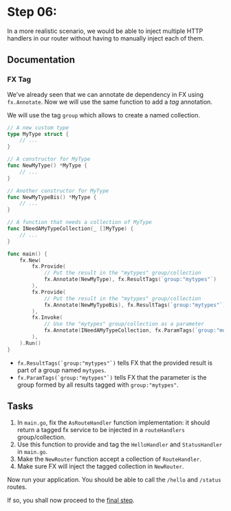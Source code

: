 # Step 06: 

In a more realistic scenario, we would be able to inject multiple HTTP handlers in our router without having to manually inject each of them.

## Documentation

### FX Tag

We've already seen that we can annotate de dependency in FX using `fx.Annotate`. Now we will use the same function to add a _tag_ annotation.

We will use the tag `group` which allows to create a named collection.

```go
// A new custom type
type MyType struct {
    // ...
}

// A constructor for MyType
func NewMyType() *MyType {
    // ...
}

// Another constructor for MyType
func NewMyTypeBis() *MyType {
    // ...
}

// A function that needs a collection of MyType
func INeedAMyTypeCollection(_ []MyType) {
    // ...
}

func main() {
    fx.New(
        fx.Provide(
            // Put the result in the "mytypes" group/collection
            fx.Annotate(NewMyType), fx.ResultTags(`group:"mytypes"`)
        ),
        fx.Provide(
            // Put the result in the "mytypes" group/collection
            fx.Annotate(NewMyTypeBis), fx.ResultTags(`group:"mytypes"`)
        ),
        fx.Invoke(
            // Use the "mytypes" group/collection as a parameter
            fx.Annotate(INeedAMyTypeCollection, fx.ParamTags(`group:"mutypes"`)),
        ),
    ).Run()
}
```

 - ``fx.ResultTags(`group:"mytypes"`)`` tells FX that the provided result is part of a group named `mytypes`. 
 - ``fx.ParamTags(`group:"mytypes"`)`` tells FX that the parameter is the group formed by all results tagged with `group:"mytypes"`.

## Tasks

1. In `main.go`, fix the `AsRouteHandler` function implementation: it should return a tagged fx service to be injected in a `routeHandlers` group/collection.
2. Use this function to provide and tag the `HelloHandler` and `StatusHandler` in `main.go`.
3. Make the `NewRouter` function accept a collection of `RouteHandler`.
4. Make sure FX will inject the tagged collection in `NewRouter`.

Now run your application. You should be able to call the `/hello` and `/status` routes.

If so, you shall now proceed to the [final step](../step-final/README.md).
